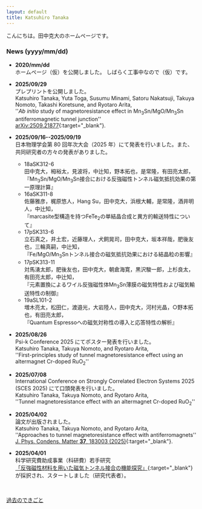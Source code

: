 ```yaml
---
layout: default
title: Katsuhiro Tanaka
---
```


こんにちは。田中克大のホームページです。  

### News (yyyy/mm/dd)
- **2020/mm/dd**   
  ホームページ（仮）を公開しました。
  しばらく工事中なので（仮）です。     

- **2025/09/29**    
  プレプリントを公開しました。    
  Katsuhiro Tanaka, Yuta Toga, Susumu Minami, Satoru Nakatsuji, Takuya Nomoto, Takashi Koretsune, and Ryotaro Arita,   
  ''<i>Ab initio</i> study of magnetoresistance effect in Mn<sub>3</sub>Sn/MgO/Mn<sub>3</sub>Sn antiferromagnetic tunnel junction''   
  [arXiv:2509.21877](https://doi.org/10.48550/arXiv.2509.21877){:target="_blank"}.    

- **2025/09/16--2025/09/19**  
  日本物理学会第 80 回年次大会（2025 年）にて発表を行いました。また、共同研究者の方々の発表がありました。   
  - 18aSK312-6    
    田中克大，栂裕太，見波将，中辻知，野本拓也，是常隆，有田亮太郎，  
    『Mn<sub>3</sub>Sn/MgO/Mn<sub>3</sub>Sn接合における反強磁性トンネル磁気抵抗効果の第一原理計算』  
  - 16aSK311-8   
    佐藤雅彦，梶原悠人，Hang Su，田中克大，浜根大輔，是常隆，酒井明人，中辻知，  
    『marcasite型構造を持つFeTe<sub>2</sub>の単結晶合成と異方的輸送特性について』  
  - 17pSK313-6    
    立石真之，井土宏，近藤理人，犬飼晃司，田中克大，坂本祥哉，肥後友也，三輪真嗣，中辻知，  
    『Fe/MgO/Mn<sub>3</sub>Snトンネル接合の磁気抵抗効果における結晶粒の影響』  
  - 17pSK313-11   
    対馬湧太郎，肥後友也，田中克大，朝倉海寛，黒沢駿一郎，上杉良太，有田亮太郎，中辻知，  
    『元素置換によるワイル反強磁性体Mn<sub>3</sub>Sn薄膜の磁気特性および磁気輸送特性の制御』  
  - 19aSL101-2  
    増木亮太，松田仁，渡邉光，大岩陸人，田中克大，河村光晶，○野本拓也，有田亮太郎，  
    『Quantum Espressoへの磁気対称性の導入と応答特性の解析』  

- **2025/08/26**  
  Psi-k Conference 2025 にてポスター発表を行いました。   
  Katsuhiro Tanaka, Takuya Nomoto, and Ryotaro Arita,   
  ''First-principles study of tunnel magnetoresistance effect using an altermagnet Cr-doped RuO<sub>2</sub>''  

- **2025/07/08**   
  International Conference on Strongly Correlated Electron Systems 2025 (SCES 2025) にて口頭発表を行いました。   
  Katsuhiro Tanaka, Takuya Nomoto, and Ryotaro Arita,   
  ''Tunnel magnetoresistance effect with an altermagnet Cr-doped RuO<sub>2</sub>''    

- **2025/04/02**  
  論文が出版されました。    
  Katsuhiro Tanaka, Takuya Nomoto, and Ryotaro Arita,   
  ''Approaches to tunnel magnetoresistance effect with antiferromagnets''   
  [J. Phys. Condens. Matter **37**, 183003 (2025)](https://doi.org/10.1088/1361-648X/adc05e){:target="_blank"}.    

- **2025/04/01**  
  科学研究費助成事業（科研費）若手研究  
  [「反強磁性材料を用いた磁気トンネル接合の機能探究」](https://kaken.nii.ac.jp/ja/grant/KAKENHI-PROJECT-25K17935/){:target="_blank"}  
  が採択され、スタートしました（研究代表者）。    

<br>

[過去のできごと](/ja/prevnews_j.html)



<!-- Google tag (gtag.js) -->
<script async src="https://www.googletagmanager.com/gtag/js?id=G-G9PR5ZLRJ7"></script>
<script>
  window.dataLayer = window.dataLayer || [];
  function gtag(){dataLayer.push(arguments);}
  gtag('js', new Date());

  gtag('config', 'G-G9PR5ZLRJ7');
</script>
